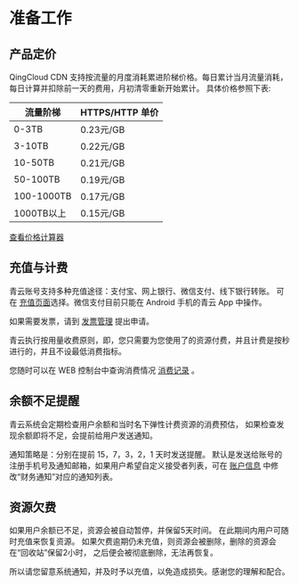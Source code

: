 ---
---

# 准备工作

## 产品定价

QingCloud CDN 支持按流量的月度消耗累进阶梯价格。每日累计当月流量消耗，每日计算并扣除前一天的费用，月初清零重新开始累计。 具体价格参照下表:

| 流量阶梯   | HTTPS/HTTP 单价 |
| ---------- | --------------- |
| 0-3TB      | 0.23元/GB       |
| 3-10TB     | 0.22元/GB       |
| 10-50TB    | 0.21元/GB       |
| 50-100TB   | 0.19元/GB       |
| 100-1000TB | 0.17元/GB       |
| 1000TB以上 | 0.15元/GB       |

[查看价格计算器](https://www.qingcloud.com/pricing#/CDN)

## 充值与计费

青云账号支持多种充值途径：支付宝、网上银行、微信支付、线下银行转账。 可在 [充值页面](https://console.qingcloud.com/account/wallet/recharge/)选择。微信支付目前只能在 Android 手机的青云 App 中操作。

如果需要发票，请到 [发票管理](https://www.qingcloud.com/account/invoices) 提出申请。

青云执行按用量收费原则，即，您只需要为您使用了的资源付费，并且计费是按秒进行的，并且不设最低消费指标。

您随时可以在 WEB 控制台中查询消费情况 [消费记录](https://console.qingcloud.com/consumptions/query/) 。

## 余额不足提醒

青云系统会定期检查用户余额和当时名下弹性计费资源的消费预估， 如果检查发现余额即将不足，会提前给用户发送通知。

通知策略是：分别在提前 15，7，3，2，1 天时发送提醒。 默认是发送给账号的注册手机号及通知邮箱，如果用户希望自定义接受者列表，可在 [账户信息](https://console.qingcloud.com/account/profile/notify_map/) 中修改“财务通知”对应的通知列表。

## 资源欠费

如果用户余额已不足，资源会被自动暂停，并保留5天时间。 在此期间内用户可随时充值来恢复资源。 如果欠费逾期仍未充值，则资源会被删除，删除的资源会在“回收站”保留2小时， 之后便会被彻底删除，无法再恢复。

所以请您留意系统通知，并及时予以充值，以免造成损失。感谢您的理解和配合。
